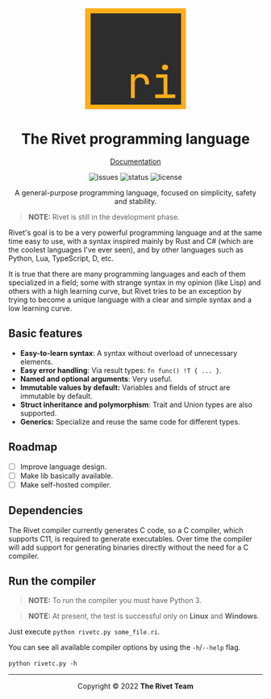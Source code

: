 <div align="center">

<img src="docs/assets/logo.png" alt="Rivet logo" width="200" height="200"/>

# The Rivet programming language

[Documentation](docs/00_getting_started.md)

<!--
•
[Changelog](CHANGELOG.md)
-->

![issues](https://img.shields.io/github/issues/rivet-lang/rivet?style=flat-square)
![status](https://img.shields.io/badge/status-alpha-blue?style=flat-square)
![license](https://img.shields.io/github/license/rivet-lang/rivet?style=flat-square)

A general-purpose programming language, focused on simplicity, safety and stability.

</div>

> **NOTE:** Rivet is still in the development phase.

Rivet's goal is to be a very powerful programming language and at the same time easy
to use, with a syntax inspired mainly by Rust and C# (which are the coolest languages
I've ever seen), and by other languages such as Python, Lua, TypeScript, D, etc.

It is true that there are many programming languages and each of them specialized in
a field; some with strange syntax in my opinion (like Lisp) and others with a high
learning curve, but Rivet tries to be an exception by trying to become a unique
language with a clear and simple syntax and a low learning curve.

## Basic features

* **Easy-to-learn syntax**: A syntax without overload of unnecessary elements.
* **Easy error handling**: Via result types: `fn func() !T { ... }`.
* **Named and optional arguments**: Very useful.
* **Immutable values by default:** Variables and fields of struct are immutable
by default.
* **Struct inheritance and polymorphism**: Trait and Union types are also
supported.
* **Generics:** Specialize and reuse the same code for different types.

## Roadmap

* [ ] Improve language design.
* [ ] Make lib basically available.
* [ ] Make self-hosted compiler.

## Dependencies

The Rivet compiler currently generates C code, so a C compiler, which supports C11,
is required to generate executables. Over time the compiler will add support for
generating binaries directly without the need for a C compiler.

## Run the compiler

> **NOTE:** To run the compiler you must have Python 3.

> **NOTE:** At present, the test is successful only on **Linux** and **Windows**.

Just execute `python rivetc.py some_file.ri`.

You can see all available compiler options by using the `-h`/`--help` flag.

`python rivetc.py -h`

* * *

<div align="center">

Copyright © 2022 **The Rivet Team**

</div>
